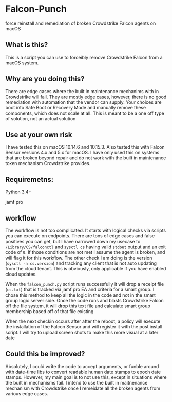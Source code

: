 # Falcon-Punch
force reinstall and remediation of broken Crowdstrike Falcon agents on macOS


## What is this?

This is a script you can use to forceibly remove Crowdstrike Falcon from a macOS system. 

## Why are you doing this?

There are edge cases where the built in maintenance mechanims with in Crowdstrike will fail.  They are mostly edge cases, however, there is no good remediation with automation that the vendor can supply.  Your choices are boot into Safe Boot or Recovery Mode and manually remove these components, which does not scale at all.  This is meant to be a one off type of solution, not an actual solution

## Use at your own risk

I have tested this on macOS 10.14.6 and 10.15.3.  Also tested this with Falcon Sensor versions 4.x and 5.x for macOS.  I have only used this on systems that are broken beyond repair and do not work with the built in maintenance token mechanism Crowdstrike provides.

## Requiremetns:

Python 3.4+

jamf pro

## workflow

The workflow is not too complicated.  It starts with logical checks via scripts you can execute on endpoints.  There are tons of edge cases and false positives you can get, but I have narrowed down my usecase to `/Library/CS/falconctl` and `sysctl cs` having valid `stdout` output and an exit code of `0`.  If those conditions are not met I assume the agent is broken, and will flag it for this workflow.  The other check I am doing is the version (`sysctl -n cs.version`) and tracking any client that is not auto updating from the cloud tenant.  This is obviously, only applicable if you have enabled cloud updates.   

When the `falcon_punch.py` script runs successfully it will drop a receipt file (`cs.txt`) that is tracked via jamf pro EA and criteria for a smart group.  I chose this method to keep all the logic in the code and not in the smart group logic server side.  Once the code runs and blasts Crowdstrike Falcon off the file system, it will drop this text file and calculate smart group membership based off of that file existing

When the next checkin occurs after after the reboot, a policy will execute the installation of the Falcon Sensor and will register it with the post install script.  I will try to upload screen shots to make this more visual at a later date

## Could this be improved?

Absolutely, I could write the code to accept arguments, or funble around with date-time libs to convert readable human date stamps to epoch date stamps.  However, my main goal is to not use this, except in situations where the built in mechanisms fail.  I intend to use the built in maitnenance mechanism with Crowdstrike once I remeidate all the broken agents from various edge cases.
